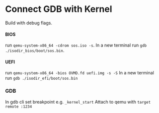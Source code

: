 # Connect GDB with Kernel
Build with debug flags.

#### BIOS
run `qemu-system-x86_64 -cdrom sos.iso -s`.
In a new terminal run `gdb ./isodir_bios/boot/sos.bin`.

#### UEFI
run `qemu-system-x86_64 -bios OVMD.fd uefi.img -s -S`
In a new terminal run `gdb ./isodir_efi/boot/sos.bin`

### GDB
In gdb cli set breakpoint e.g. `_kernel_start`
Attach to qemu with `target remote :1234`
